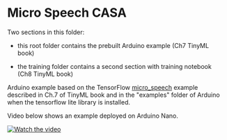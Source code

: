 # Micro Speech CASA

Two sections in this folder:
    
- this root folder contains the prebuilt Arduino example (Ch7 TinyML book)
    
- the training folder contains a second section with training notebook (Ch8 TinyML book)

Arduino example based on the TensorFlow [micro_speech](https://github.com/tensorflow/tensorflow/tree/master/tensorflow/lite/micro/examples/micro_speech) example described in Ch.7 of TinyML book and in the "examples" folder of Arduino when the tensorflow lite library is installed.

Video below shows an example deployed on Arduino Nano.

[![Watch the video](https://img.youtube.com/vi/oKr7YvlxUKQ/maxresdefault.jpg)](https://youtu.be/oKr7YvlxUKQ)
